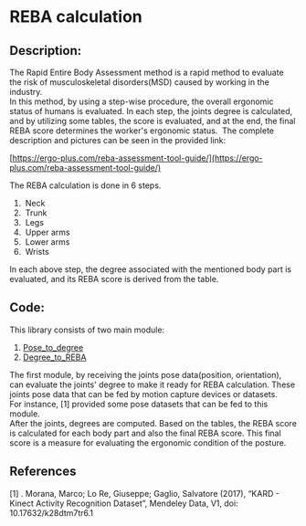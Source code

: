 # REBA calculation
## Description:
The Rapid Entire Body Assessment method is a rapid method to evaluate the risk of musculoskeletal disorders(MSD) caused by working in the industry.   
In this method, by using a step-wise procedure, the overall ergonomic status of humans is evaluated. In each step, the joints degree is calculated, and by utilizing some tables, the score is evaluated, and at the end, the final REBA score determines the worker's ergonomic status. 
The complete description and pictures can be seen in the provided link:

[https://ergo-plus.com/reba-assessment-tool-guide/](https://ergo-plus.com/reba-assessment-tool-guide/)


The REBA calculation is done in 6 steps.
1.   Neck
2.   Trunk
3.   Legs
4.   Upper arms
5.   Lower arms
6.   Wrists

In each above step, the degree associated with the mentioned body part is evaluated, and its REBA score is derived from the table.
## Code:
This library consists of two main module:
1.  [Pose\_to\_degree](https://github.com/Atiehmerikh/REBA_calculator/tree/master/body_part_reba_calculator/Pose_to_degrees "Pose_to_degrees")
2.  [Degree\_to\_REBA](https://github.com/Atiehmerikh/REBA_calculator/tree/master/body_part_reba_calculator/Degree_to_REBA "Degree_to_REBA")


The first module, by receiving the joints pose data(position, orientation), can evaluate the joints' degree to make it ready for REBA calculation. These joints pose data that can be fed by motion capture devices or datasets.   
For instance, \[1\] provided some pose datasets that can be fed to this module.   
After the joints, degrees are computed. Based on the tables, the REBA score is calculated for each body part and also the final REBA score. This final score is a measure for evaluating the ergonomic condition of the posture.

## References
\[1\] . Morana, Marco; Lo Re, Giuseppe; Gaglio, Salvatore (2017), “KARD - Kinect Activity Recognition Dataset”, Mendeley Data, V1, doi: 10.17632/k28dtm7tr6.1
